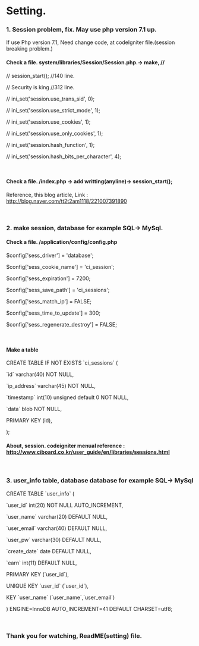 <h1>Setting.</h1>

 <h3>1. Session problem, fix. May use php version 7.1 up.</h3>
 <p>If use Php version 7.1, Need change code, at codeIgniter file.(session breaking problem.)</p>
 <h4>Check a file. system/libraries/Session/Session.php.-> make, // </h4>
 <p>//     session_start();  //140 line.</p>
 <p></p>
<p> // Security is king                 //312 line.</p>
<p>//    ini_set('session.use_trans_sid', 0);</p>
<p>//    ini_set('session.use_strict_mode', 1);</p>
<p>//    ini_set('session.use_cookies', 1);</p>
<p>//    ini_set('session.use_only_cookies', 1);</p>
<p>//    ini_set('session.hash_function', 1);</p>
<p>//    ini_set('session.hash_bits_per_character', 4);</p>
<br/>
<h4>Check a file. /index.php -> add writting(anyline)-> session_start();</h4>
 <p>Reference, this blog article, Link : <a href="http://blog.naver.com/tt2t2am1118/221007391890">http://blog.naver.com/tt2t2am1118/221007391890</a></p>
 <br/>
 <h3>2. make session, database for example SQL-> MySql.</h3>
 <h4>Check a file. /application/config/config.php</h4>
<p> $config['sess_driver'] = 'database';</p>
<p>$config['sess_cookie_name'] = 'ci_session';</p>
<p>$config['sess_expiration'] = 7200;</p>
<p>$config['sess_save_path'] = 'ci_sessions';</p>
<p>$config['sess_match_ip'] = FALSE;</p>
<p>$config['sess_time_to_update'] = 300;</p>
<p>$config['sess_regenerate_destroy'] = FALSE;</p>
<br/>
<h4>Make a table</h4>
<p>CREATE TABLE IF NOT EXISTS `ci_sessions` (</p>
<p>        `id` varchar(40) NOT NULL,</p>
<p>        `ip_address` varchar(45) NOT NULL,</p>
<p>        `timestamp` int(10) unsigned default 0 NOT NULL,</p>
<p>        `data` blob NOT NULL,</p>
<p>        PRIMARY KEY (id),</p>
<p>);</p>
<h4>About, session. codeigniter menual reference : <a href="http://www.ciboard.co.kr/user_guide/en/libraries/sessions.html">http://www.ciboard.co.kr/user_guide/en/libraries/sessions.html</a></h4>
<br/> 
<h3>3. user_info table, database database for example SQL-> MySql</h3>
<p>CREATE TABLE `user_info` (</p>
<p>  `user_id` int(20) NOT NULL AUTO_INCREMENT,</p>
<p>  `user_name` varchar(20) DEFAULT NULL,</p>
<p>  `user_email` varchar(40) DEFAULT NULL,</p>
<p>  `user_pw` varchar(30) DEFAULT NULL,</p>
<p>  `create_date` date DEFAULT NULL,</p>
<p>  `earn` int(11) DEFAULT NULL,</p>
<p>  PRIMARY KEY (`user_id`),</p>
<p>  UNIQUE KEY `user_id` (`user_id`),</p>
<p>  KEY `user_name` (`user_name`,`user_email`)</p>
<p>) ENGINE=InnoDB AUTO_INCREMENT=41 DEFAULT CHARSET=utf8;</p>
<br/>

<h3>Thank you for watching, ReadME(setting) file.</h3>

 
 
 
